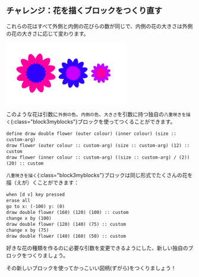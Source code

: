 ## チャレンジ：花を描くブロックをつくり直す

これらの花はすべて外側と内側の花びらの数が同じで、内側の花の大きさは外側の花の大きさに応じて変わります。

![スクリーンショット](images/flower-double-flowers.png)

このような花は引数に`外側の色`、`内側の色`、`大きさ`を引数に持つ独自の`八重咲きを描く`{:class="block3myblocks"}ブロックを使ってつくることができます。

```blocks3
define draw double flower (outer colour) (inner colour) (size :: custom-arg)
draw flower (outer colour :: custom-arg) (size :: custom-arg) (12) :: custom
draw flower (inner colour :: custom-arg) ((size :: custom-arg) / (2)) (20) :: custom
```

`八重咲きを描く`{:class="block3myblocks"}ブロックは同じ形式でたくさんの花を描（えが）くことができます：

```blocks3
when [d v] key pressed
erase all
go to x: (-100) y: (0)
draw double flower (160) (120) (100) :: custom
change x by (100)
draw double flower (120) (140) (75) :: custom
change x by (75)
draw double flower (140) (160) (50) :: custom
```

好きな花の種類を作るのに必要な引数を変更できるようにした、新しい独自のブロックをつくりましょう。

その新しいブロックを使ってかっこいい図柄(ずがら)をつくりましょう！